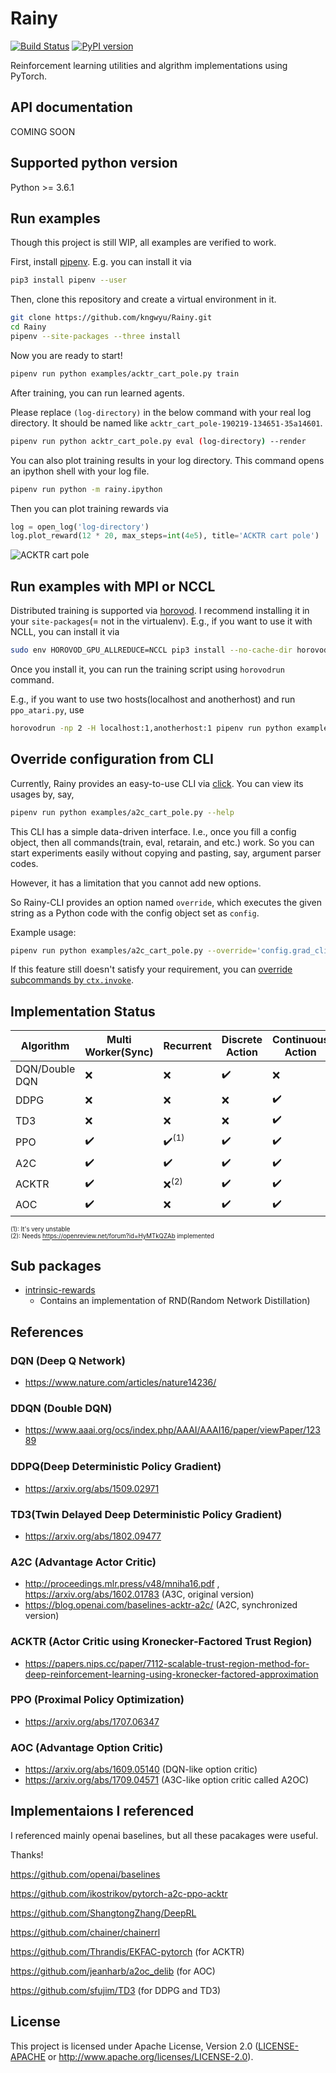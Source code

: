 # Rainy
[![Build Status](https://travis-ci.org/kngwyu/Rainy.svg?branch=master)](https://travis-ci.org/kngwyu/Rainy)
[![PyPI version](https://img.shields.io/pypi/v/rainy.svg)](https://pypi.org/project/rainy/)

Reinforcement learning utilities and algrithm implementations using PyTorch.

## API documentation
COMING SOON

## Supported python version
Python >= 3.6.1

## Run examples
Though this project is still WIP, all examples are verified to work.

First, install [pipenv](https://pipenv.readthedocs.io/en/latest/).
E.g. you can install it via
``` bash
pip3 install pipenv --user
```

Then, clone this repository and create a virtual environment in it.
```bash
git clone https://github.com/kngwyu/Rainy.git
cd Rainy
pipenv --site-packages --three install
```

Now you are ready to start!

```bash
pipenv run python examples/acktr_cart_pole.py train
```

After training, you can run learned agents.

Please replace `(log-directory)` in the below command with your real log directory.
It should be named like `acktr_cart_pole-190219-134651-35a14601`.
``` bash
pipenv run python acktr_cart_pole.py eval (log-directory) --render
```

You can also plot training results in your log directory.
This command opens an ipython shell with your log file.
``` bash
pipenv run python -m rainy.ipython
```
Then you can plot training rewards via
```python
log = open_log('log-directory')
log.plot_reward(12 * 20, max_steps=int(4e5), title='ACKTR cart pole')
```
![ACKTR cart pole](./pictures/acktr-cart-pole.png)

## Run examples with MPI or NCCL
Distributed training is supported via [horovod](https://horovod.readthedocs.io/en/latest/).
I recommend installing it in your `site-packages`(= not in the virtualenv).
E.g., if you want to use it with NCLL, you can install it via
```bash
sudo env HOROVOD_GPU_ALLREDUCE=NCCL pip3 install --no-cache-dir horovod
```

Once you install it, you can run the training script using `horovodrun` command.

E.g., if you want to use two hosts(localhost and anotherhost) and run `ppo_atari.py`, use
```bash
horovodrun -np 2 -H localhost:1,anotherhost:1 pipenv run python examples/ppo_atari.py train
```

## Override configuration from CLI
Currently, Rainy provides an easy-to-use CLI via [click](https://palletsprojects.com/p/click/).
You can view its usages by, say,
```bash
pipenv run python examples/a2c_cart_pole.py --help
```

This CLI has a simple data-driven interface.
I.e., once you fill a config object, then all commands(train, eval, retarain, and etc.) work.
So you can start experiments easily without copying and pasting, say, argument parser codes.

However, it has a limitation that you cannot add new options.

So Rainy-CLI provides an option named `override`, which executes the given string as a Python code
with the config object set as `config`.

Example usage:
```bash
pipenv run python examples/a2c_cart_pole.py --override='config.grad_clip=0.5; config.nsteps=10' train
```

If this feature still doesn't satisfy your requirement, you can
[override subcommands by `ctx.invoke`](https://click.palletsprojects.com/en/7.x/advanced/#invoking-other-commands).

## Implementation Status

|**Algorithm** |**Multi Worker(Sync)**|**Recurrent**                   |**Discrete Action** |**Continuous Action**|**MPI**           |
| ------------ | -------------------- | ------------------------------ | ------------------ | ------------------- | ---------------- |
|DQN/Double DQN|:x:                   |:x:                             |:heavy_check_mark:  |:x:                  |:x:               |
|DDPG          |:x:                   |:x:                             |:x:                 |:heavy_check_mark:   |:x:               |
|TD3           |:x:                   |:x:                             |:x:                 |:heavy_check_mark:   |:x:               |
|PPO           |:heavy_check_mark:    |:heavy_check_mark:<sup>(1)</sup>|:heavy_check_mark:  |:heavy_check_mark:   |:heavy_check_mark:|
|A2C           |:heavy_check_mark:    |:heavy_check_mark:              |:heavy_check_mark:  |:heavy_check_mark:   |:x:               |
|ACKTR         |:heavy_check_mark:    |:x:<sup>(2)</sup>               |:heavy_check_mark:  |:heavy_check_mark:   |:x:               |
|AOC           |:heavy_check_mark:    |:x:                             |:heavy_check_mark:  |:heavy_check_mark:   |:x:               |

<sup><sup>(1): It's very unstable </sup></sup><br>
<sup><sup>(2): Needs https://openreview.net/forum?id=HyMTkQZAb implemented </sup></sup><br>

## Sub packages

- [intrinsic-rewards](https://github.com/kngwyu/intrinsic-rewards)
  - Contains an implementation of RND(Random Network Distillation)

## References

### DQN (Deep Q Network)
- https://www.nature.com/articles/nature14236/

### DDQN (Double DQN)
- https://www.aaai.org/ocs/index.php/AAAI/AAAI16/paper/viewPaper/12389

### DDPQ(Deep Deterministic Policy Gradient)
- https://arxiv.org/abs/1509.02971

### TD3(Twin Delayed Deep Deterministic Policy Gradient)
- https://arxiv.org/abs/1802.09477

### A2C (Advantage Actor Critic)
- http://proceedings.mlr.press/v48/mniha16.pdf , https://arxiv.org/abs/1602.01783 (A3C, original version)
- https://blog.openai.com/baselines-acktr-a2c/ (A2C, synchronized version)

### ACKTR (Actor Critic using Kronecker-Factored Trust Region)
- https://papers.nips.cc/paper/7112-scalable-trust-region-method-for-deep-reinforcement-learning-using-kronecker-factored-approximation

### PPO (Proximal Policy Optimization)
- https://arxiv.org/abs/1707.06347

### AOC (Advantage Option Critic)
- https://arxiv.org/abs/1609.05140 (DQN-like option critic)
- https://arxiv.org/abs/1709.04571 (A3C-like option critic called A2OC)

## Implementaions I referenced
I referenced mainly openai baselines, but all these pacakages were useful.

Thanks!

https://github.com/openai/baselines

https://github.com/ikostrikov/pytorch-a2c-ppo-acktr

https://github.com/ShangtongZhang/DeepRL

https://github.com/chainer/chainerrl

https://github.com/Thrandis/EKFAC-pytorch (for ACKTR)

https://github.com/jeanharb/a2oc_delib (for AOC)

https://github.com/sfujim/TD3 (for DDPG and TD3)

## License
This project is licensed under Apache License, Version 2.0
([LICENSE-APACHE](LICENSE) or http://www.apache.org/licenses/LICENSE-2.0).


